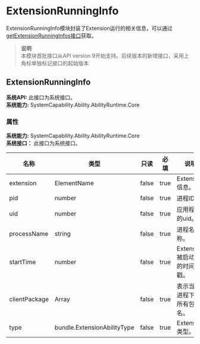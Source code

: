 # ExtensionRunningInfo    
ExtensionRunningInfo模块封装了Extension运行的相关信息，可以通过[getExtensionRunningInfos接口](js-apis-app-ability-abilityManager.md#getextensionrunninginfos)获取。  
> **说明**   
>本模块首批接口从API version 9开始支持。后续版本的新增接口，采用上角标单独标记接口的起始版本  
    
## ExtensionRunningInfo  
 **系统API:**  此接口为系统接口。  
 **系统能力:**  SystemCapability.Ability.AbilityRuntime.Core    
### 属性    
 **系统能力:**  SystemCapability.Ability.AbilityRuntime.Core    
 **系统接口：** 此接口为系统接口。    
    
| 名称 | 类型 | 只读 | 必填 | 说明 |  
| --------| --------| --------| --------| --------|  
| extension | ElementName | false | true | Extension信息。 |  
| pid | number | false | true | 进程ID。 |  
| uid | number | false | true | 应用程序的uid。 |  
| processName | string | false | true | 进程名称。 |  
| startTime | number | false | true | Extension被启动时的时间戳。 |  
| clientPackage | Array<String> | false | true | 表示当期进程下的所有包名。 |  
| type | bundle.ExtensionAbilityType | false | true | Extension类型。 |  
